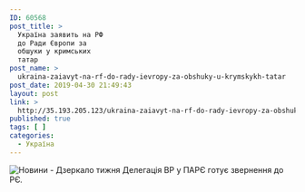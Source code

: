 ```yaml
---
ID: 60568
post_title: >
  Україна заявить на РФ
  до Ради Європи за
  обшуки у кримських
  татар
post_name: >
  ukraina-zaiavyt-na-rf-do-rady-ievropy-za-obshuky-u-krymskykh-tatar
post_date: 2019-04-30 21:49:43
layout: post
link: >
  http://35.193.205.123/ukraina-zaiavyt-na-rf-do-rady-ievropy-za-obshuky-u-krymskykh-tatar/
published: true
tags: [ ]
categories:
  - Україна
---
```

 <img src="https://image.zn.ua/media/images/645x426/Nov2017/189509.jpg" alt="Новини - Дзеркало тижня"/> Делегація ВР у ПАРЄ готує звернення до РЄ. 